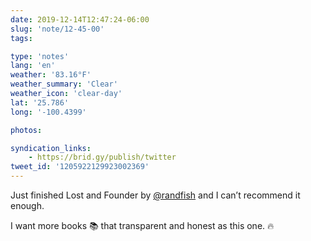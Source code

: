 ```yaml
---
date: 2019-12-14T12:47:24-06:00
slug: 'note/12-45-00'
tags:

type: 'notes'
lang: 'en'
weather: '83.16°F'
weather_summary: 'Clear'
weather_icon: 'clear-day'
lat: '25.786'
long: '-100.4399'

photos:

syndication_links:
    - https://brid.gy/publish/twitter
tweet_id: '1205922129923002369'
---
```

Just finished Lost and Founder by <a href="https://twitter.com/@randfish">@randfish</a> and I can’t recommend it enough. 

I want more books 📚 that transparent and honest as this one. 🔥